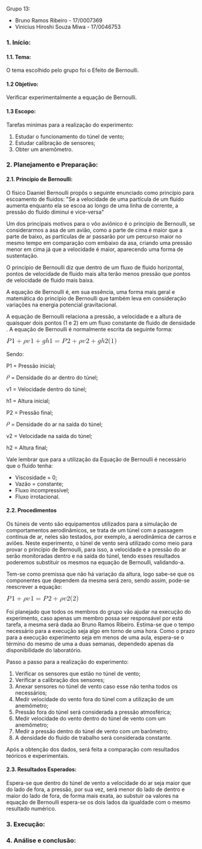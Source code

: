 
Grupo 13:
- Bruno Ramos Ribeiro - 17/0007369
- Vinicius Hiroshi Souza Miwa - 17/0046753


### 1.	Início:

#### 1.1. Tema:

O tema escolhido pelo grupo foi o Efeito de Bernoulli.

#### 1.2 Objetivo:
	
Verificar experimentalmente a equação de Bernoulli.

#### 1.3 Escopo:

Tarefas minímas para a realização do experimento:
1. Estudar o funcionamento do túnel de vento;
2. Estudar calibração de sensores;
3. Obter um anemômetro.
   
### 2.	Planejamento e Preparação:

#### 2.1. Princípio de Bernoulli:

O físico Daaniel Bernoulli propôs o seguinte enunciado como princípio para escoamento de fluidos: "Se a velocidade de uma partícula de um fluido aumenta enquanto ela se escoa ao longo de uma linha de corrente, a pressão do fluido diminui e vice-versa"

Um dos principais motivos para o vôo aviônico é o princípio de Bernoulli, se considerarmos a asa de um avião, como a parte de cima é maior que a parte de baixo, as partículas de ar passarão por um percurso maior no mesmo tempo em comparação com embaixo da asa, criando uma pressão menor em cima já que a velocidade é maior, aparecendo uma forma de sustentação.

O princípio de Bernoulli diz que dentro de um fluxo de fluido horizontal, pontos de velocidade de fluido mais alta terão menos pressão que pontos de velocidade de fluido mais baixa.  

A equação de Bernoulli é, em sua essência, uma forma mais geral e matemática do princípio de Bernoulli que também leva em consideração variações na energia potencial gravitacional. 

A equação de Bernoulli relaciona a pressão, a velocidade e a altura de quaisquer dois pontos (1 e 2) em um fluxo constante de fluido de densidade . A equação de Bernoulli é normalmente escrita da seguinte forma:

![](EQ1.gif)

Sendo:

P1 = Pressão inicial;

![](RHO.gif) = Densidade do ar dentro do túnel;

v1 = Velocidade dentro do túnel;

h1 = Altura inicial;

P2 = Pressão final;

![](RHO.gif) = Densidade do ar na saída do túnel;

v2 = Velocidade na saída do túnel;

h2 = Altura final;

Vale lembrar que para a utilização da Equação de Bernoulli é necessário que o fluido tenha:
* Viscosidade = 0;
* Vazão = constante;
* Fluxo incompressível;
* Fluxo irrotacional.

#### 2.2.  Procedimentos

Os túneis de vento são equipamentos utilizados para a simulação de comportamentos aerodinâmicos, se trata de um túnel com a passagem contínua de ar, neles são testados, por exemplo, a aerodinâmica de carros e aviões. Neste experimento, o túnel de vento será utilizado como meio para provar o princípio de Bernoulli, para isso, a velocidade e a pressão do ar serão monitoradas dentro e na saída do túnel, tendo esses resultados poderemos substituir os mesmos na equação de Bernoulli, validando-a.

Tem-se como premissa que não há variação da altura, logo sabe-se que os componentes que dependem da mesma será zero, sendo assim, pode-se reescrever a equação:

![](EQ2.gif)

Foi planejado que todos os membros do grupo vão ajudar na execução do experimento, caso apenas um membro possa ser responsável por está tarefa, a mesma será dada ao Bruno Ramos Ribeiro. Estima-se que o tempo necessário para a execução seja algo em torno de uma hora. Como o prazo para a execução experimento seja em menos de uma aula, espera-se o término do mesmo de uma a duas semanas, dependedo apenas da disponibilidade do laboratório.

Passo a passo para a realização do experimento:
1. Verificar os sensores que estão no túnel de vento;
2. Verificar a calibração dos sensores;
3. Anexar sensores no túnel de vento caso esse não tenha todos os necessários;
4. Medir velocidade do vento fora do túnel com a utilização de um anemômetro;
5. Pressão fora do túnel será considerada a pressão atmosférica;
6. Medir velocidade do vento dentro do túnel de vento com um anemômetro;
7. Medir a pressão dentro do túnel de vento com um barômetro; 
8. A densidade do fluido de trabalho será considerada constante.

Após a obtenção dos dados, será feita a comparação com resultados teóricos e experimentais.

#### 2.3. Resultados Esperados:

Espera-se que dentro do túnel de vento a velocidade do ar seja maior que do lado de fora, a pressão, por sua vez, será menor do lado de dentro e maior do lado de fora, de forma mais exata, ao substuir oa valores na equação de Bernoulli espera-se os dois lados da igualdade com o mesmo resultado numérico.

### 3.	Execução:
 
### 4.	Análise e conclusão:
